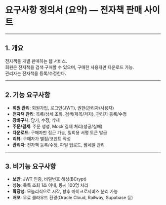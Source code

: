 # 요구사항 정의서 (요약) — 전자책 판매 사이트
---

## 1. 개요
전자책을 개별 판매하는 웹 서비스.  
회원은 전자책을 검색·구매할 수 있으며, 구매한 사용자만 다운로드 가능.  
관리자는 전자책을 등록/수정한다.

---

## 2. 기능 요구사항
- **회원 관리**: 회원가입, 로그인(JWT), 권한(관리자/사용자)
- **전자책 관리**: 목록/상세 조회, 검색(제목/저자), 관리자 등록/수정
- **장바구니**: 담기, 수정, 삭제
- **주문/결제**: 주문 생성, Mock 결제 처리(성공/실패)
- **다운로드**: 구매자만 접근 가능, 일회용 서명 토큰 발급
- **리뷰**: 구매자가 별점/코멘트 작성
- **관리자**: 전자책 등록/수정, 파일 업로드, 썸네일 관리

---

## 3. 비기능 요구사항
- **보안**: JWT 인증, 비밀번호 해싱(BCrypt)
- **성능**: 목록 조회 1초 이내, 동시 100명 처리
- **확장성**: 모놀리식으로 시작, 향후 마이크로서비스 분리 가능
- **배포**: 무료 클라우드 환경(Oracle Cloud, Railway, Supabase 등)
